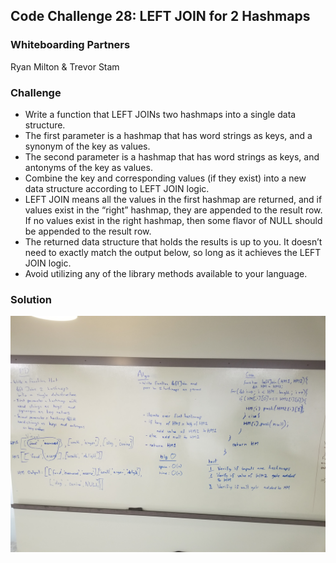 ## Code Challenge 28: LEFT JOIN for 2 Hashmaps

### Whiteboarding Partners
Ryan Milton & Trevor Stam

### Challenge
  - Write a function that LEFT JOINs two hashmaps into a single data structure.
  - The first parameter is a hashmap that has word strings as keys, and a synonym of the key as values.
  - The second parameter is a hashmap that has word strings as keys, and antonyms of the key as values.
  - Combine the key and corresponding values (if they exist) into a new data structure according to LEFT JOIN logic.
  - LEFT JOIN means all the values in the first hashmap are returned, and if values exist in the “right” hashmap, they are appended to the result row. If no values exist in the right hashmap, then some flavor of NULL should be appended to the result row.
  - The returned data structure that holds the results is up to you. It doesn’t need to exactly match the output below, so long as it achieves the LEFT JOIN logic.
  - Avoid utilizing any of the library methods available to your language.

### Solution

![solution](./assets/cc28.jpg)
